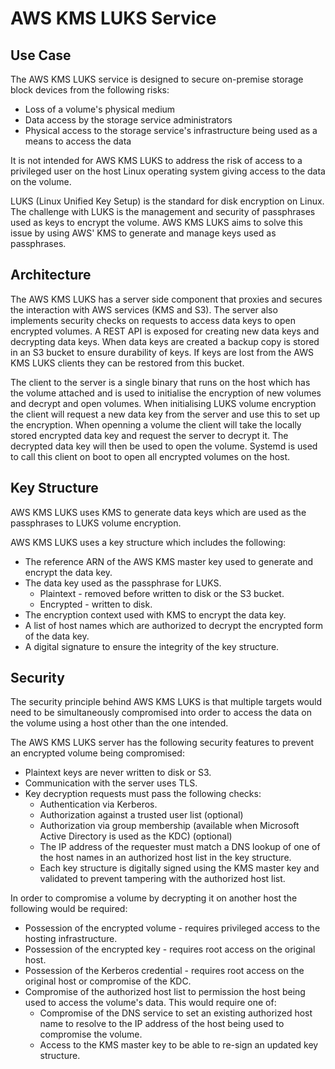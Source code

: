 # AWS KMS LUKS Service

## Use Case
The AWS KMS LUKS service is designed to secure on-premise storage block devices from the following risks:
* Loss of a volume's physical medium
* Data access by the storage service administrators
* Physical access to the storage service's infrastructure being used as a means to access the data

It is not intended for AWS KMS LUKS to address the risk of access to a privileged user on the host Linux operating system giving access to the data on the volume.

LUKS (Linux Unified Key Setup) is the standard for disk encryption on Linux. 
The challenge with LUKS is the management and security of passphrases used as keys to encrypt the volume.
AWS KMS LUKS aims to solve this issue by using AWS' KMS to generate and manage keys used as passphrases.

## Architecture
The AWS KMS LUKS has a server side component that proxies and secures the interaction with AWS services (KMS and S3).
The server also implements security checks on requests to access data keys to open encrypted volumes.
A REST API is exposed for creating new data keys and decrypting data keys.
When data keys are created a backup copy is stored in an S3 bucket to ensure durability of keys.
If keys are lost from the AWS KMS LUKS clients they can be restored from this bucket.

The client to the server is a single binary that runs on the host which has the volume attached and is used to initialise the encryption of new volumes and decrypt and open volumes.
When initialising LUKS volume encryption the client will request a new data key from the server and use this to set up the encryption.
When openning a volume the client will take the locally stored encrypted data key and request the server to decrypt it.
The decrypted data key will then be used to open the volume. Systemd is used to call this client on boot to open all encrypted volumes on the host.

## Key Structure
AWS KMS LUKS uses KMS to generate data keys which are used as the passphrases to LUKS volume encryption.

AWS KMS LUKS uses a key structure which includes the following:
* The reference ARN of the AWS KMS master key used to generate and encrypt the data key.
* The data key used as the passphrase for LUKS.
  * Plaintext - removed before written to disk or the S3 bucket.
  * Encrypted - written to disk.
* The encryption context used with KMS to encrypt the data key.
* A list of host names which are authorized to decrypt the encrypted form of the data key.
* A digital signature to ensure the integrity of the key structure.

## Security
The security principle behind AWS KMS LUKS is that multiple targets would need to be simultaneously compromised into order to access the data on the volume using a host other than the one intended.

The AWS KMS LUKS server has the following security features to prevent an encrypted volume being compromised:
* Plaintext keys are never written to disk or S3.
* Communication with the server uses TLS.
* Key decryption requests must pass the following checks:
  * Authentication via Kerberos.
  * Authorization against a trusted user list (optional)
  * Authorization via group membership (available when Microsoft Active Directory is used as the KDC) (optional)
  * The IP address of the requester must match a DNS lookup of one of the host names in an authorized host list in the key structure.
  * Each key structure is digitally signed using the KMS master key and validated to prevent tampering with the authorized host list.
  
In order to compromise a volume by decrypting it on another host the following would be required:
* Possession of the encrypted volume - requires privileged access to the hosting infrastructure.
* Possession of the encrypted key - requires root access on the original host.
* Possession of the Kerberos credential - requires root access on the original host or compromise of the KDC.
* Compromise of the authorized host list to permission the host being used to access the volume's data. This would require one of:
  * Compromise of the DNS service to set an existing authorized host name to resolve to the IP address of the host being used to compromise the volume.
  * Access to the KMS master key to be able to re-sign an updated key structure.